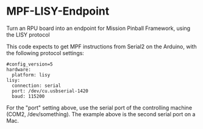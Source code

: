 # MPF-LISY-Endpoint
Turn an RPU board into an endpoint for Mission Pinball Framework, using the LISY protocol

This code expects to get MPF instructions from Serial2 on the Arduino, with the following protocol settings:  
  
  
```  
#config_version=5
hardware:
  platform: lisy
lisy:
  connection: serial
  port: /dev/cu.usbserial-1420
  baud: 115200
```
  
For the "port" setting above, use the serial port of the controlling machine (COM2, /dev/something). The example above is the second serial port on a Mac.  

